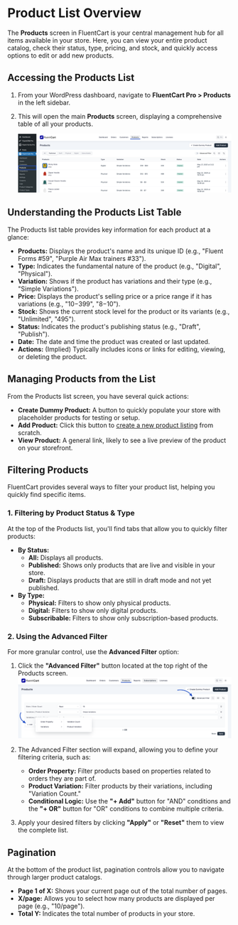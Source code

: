  # Product List Overview

The **Products** screen in FluentCart is your central management hub for all items available in your store. Here, you can view your entire product catalog, check their status, type, pricing, and stock, and quickly access options to edit or add new products.

## Accessing the Products List

1.  From your WordPress dashboard, navigate to **FluentCart Pro > Products** in the left sidebar.
2.  This will open the main **Products** screen, displaying a comprehensive table of all your products. 

    ![Screenshot of Products List Page](/guide/public/images/product-types-creation/product-list/Products-list-1.png)

## Understanding the Products List Table

The Products list table provides key information for each product at a glance: 

* **Products:** Displays the product's name and its unique ID (e.g., "Fluent Forms #59", "Purple Air Max trainers #33"). 
* **Type:** Indicates the fundamental nature of the product (e.g., "Digital", "Physical"). 
* **Variation:** Shows if the product has variations and their type (e.g., "Simple Variations"). 
* **Price:** Displays the product's selling price or a price range if it has variations (e.g., "$10-$399", "$8-$10"). 
* **Stock:** Shows the current stock level for the product or its variants (e.g., "Unlimited", "495"). 
* **Status:** Indicates the product's publishing status (e.g., "Draft", "Publish"). 
* **Date:** The date and time the product was created or last updated. 
* **Actions:** (Implied) Typically includes icons or links for editing, viewing, or deleting the product.

## Managing Products from the List

From the Products list screen, you have several quick actions:

* **Create Dummy Product:** A button to quickly populate your store with placeholder products for testing or setup. 
* **Add Product:** Click this button to [create a new product listing](/guide/product-types-creation/creating-physical-products) from scratch. 
* **View Product:** A general link, likely to see a live preview of the product on your storefront. 

## Filtering Products

FluentCart provides several ways to filter your product list, helping you quickly find specific items.

### 1. Filtering by Product Status & Type

At the top of the Products list, you'll find tabs that allow you to quickly filter products: 

* **By Status:**
    * **All:** Displays all products.
    * **Published:** Shows only products that are live and visible in your store.
    * **Draft:** Displays products that are still in draft mode and not yet published.
* **By Type:**
    * **Physical:** Filters to show only physical products.
    * **Digital:** Filters to show only digital products.
    * **Subscribable:** Filters to show only subscription-based products.

### 2. Using the Advanced Filter

For more granular control, use the **Advanced Filter** option: 

1.  Click the **"Advanced Filter"** button located at the top right of the Products screen. 
    ![Screenshot of Product Advanced Filter Button](/guide/public/images/product-types-creation/product-list/Products-list-2.png) 

2.  The Advanced Filter section will expand, allowing you to define your filtering criteria, such as: 
    * **Order Property:** Filter products based on properties related to orders they are part of.
    * **Product Variation:** Filter products by their variations, including "Variation Count."
    * **Conditional Logic:** Use the **"+ Add"** button for "AND" conditions and the **"+ OR"** button for "OR" conditions to combine multiple criteria.

3.  Apply your desired filters by clicking **"Apply"** or **"Reset"** them to view the complete list. 

## Pagination

At the bottom of the product list, pagination controls allow you to navigate through larger product catalogs. 

* **Page 1 of X:** Shows your current page out of the total number of pages. 
* **X/page:** Allows you to select how many products are displayed per page (e.g., "10/page"). 
* **Total Y:** Indicates the total number of products in your store. 

